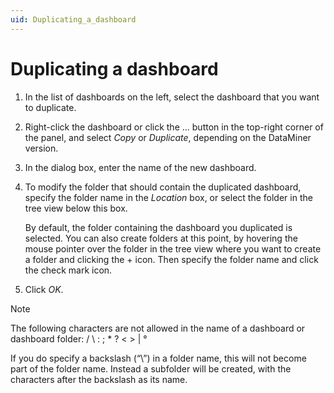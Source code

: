 ```yaml
---
uid: Duplicating_a_dashboard
---
```


# Duplicating a dashboard

1. In the list of dashboards on the left, select the dashboard that you want to duplicate.

2. Right-click the dashboard or click the ... button in the top-right corner of the panel, and select *Copy* or *Duplicate*, depending on the DataMiner version.

3. In the dialog box, enter the name of the new dashboard.

4. To modify the folder that should contain the duplicated dashboard, specify the folder name in the *Location* box, or select the folder in the tree view below this box.

    By default, the folder containing the dashboard you duplicated is selected.     You can also create folders at this point, by hovering the mouse pointer over the folder in the tree view where you want to create a folder and clicking the + icon. Then specify the folder name and click the check mark icon.

5. Click *OK*.

> [!NOTE]
> The following characters are not allowed in the name of a dashboard or dashboard folder: / \\ : ; \* ? \< \> \| °
>
> If you do specify a backslash (“\\”) in a folder name, this will not become part of the folder name. Instead a subfolder will be created, with the characters after the backslash as its name.
>

